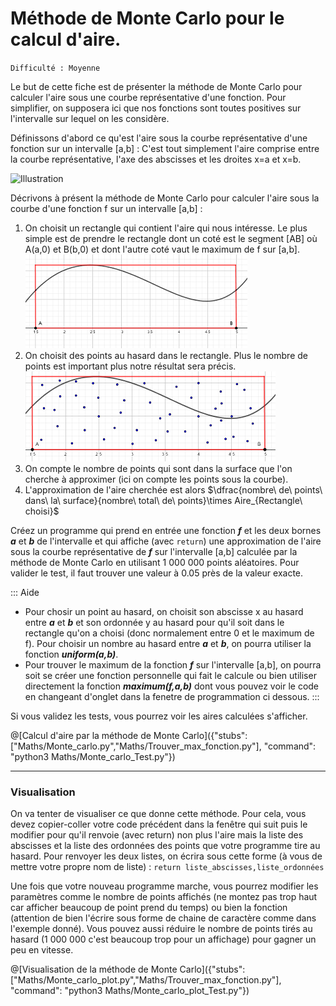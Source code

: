 # Méthode de Monte Carlo pour le calcul d'aire.
`Difficulté : Moyenne`

Le but de cette fiche est de présenter la méthode de Monte Carlo pour calculer l'aire sous une courbe représentative d'une fonction. Pour simplifier, on supposera ici que nos fonctions sont toutes positives sur l'intervalle sur lequel on les considère.

Définissons d'abord ce qu'est l'aire sous la courbe représentative d'une fonction sur un intervalle [a,b] : C'est tout simplement l'aire comprise entre la courbe représentative, l'axe des abscisses et les droites x=a et x=b.

![Illustration](https://upload.wikimedia.org/wikipedia/commons/thumb/c/c9/Aire_sous_la_courbe.svg/220px-Aire_sous_la_courbe.svg.png)

Décrivons à présent la méthode de Monte Carlo pour calculer l'aire sous la courbe d'une fonction f sur un intervalle [a,b] :
1. On choisit un rectangle qui contient l'aire qui nous intéresse. Le plus simple est de prendre le rectangle dont un coté est le segment [AB] où A(a,0) et B(b,0) et dont l'autre coté vaut le maximum de f sur [a,b].
![courbe et rectangle](Courbe_et_rectangle.png) 
2. On choisit des points au hasard dans le rectangle. Plus le nombre de points est important plus notre résultat sera précis.
![Courbe et points](Courbe_et_points.png)
3. On compte le nombre de points qui sont dans la surface que l'on cherche à approximer (ici on compte les points sous la courbe).
4. L'approximation de l'aire cherchée est alors $`\dfrac{nombre\ de\ points\ dans\ la\ surface}{nombre\ total\ de\ points}\times Aire_{Rectangle\ choisi}`$

Créez un programme qui prend en entrée une fonction ***f*** et les deux bornes ***a*** et ***b*** de l'intervalle et qui affiche (avec `return`) une approximation de l'aire  sous la courbe représentative de ***f*** sur l'intervalle [a,b] calculée par la méthode de Monte Carlo en utilisant 1 000 000 points aléatoires. Pour valider le test, il faut trouver une valeur à 0.05 près de la valeur exacte.

::: Aide
+ Pour chosir un point au hasard, on choisit son abscisse x au hasard entre ***a*** et ***b*** et son ordonnée y au hasard pour qu'il soit dans le rectangle qu'on a choisi (donc normalement entre 0 et le maximum de f). Pour choisir un nombre au hasard entre ***a*** et ***b***, on pourra utiliser la fonction ***uniform(a,b)***.
+ Pour trouver le maximum de la fonction ***f*** sur l'intervalle [a,b], on pourra soit se créer une fonction personnelle qui fait le calcule ou bien utiliser directement la fonction ***maximum(f,a,b)*** dont vous pouvez voir le code en changeant d'onglet dans la fenetre de programmation ci dessous.
:::

Si vous validez les tests, vous pourrez voir les aires calculées s'afficher.

@[Calcul d'aire par la méthode de Monte Carlo]({"stubs": ["Maths/Monte_carlo.py","Maths/Trouver_max_fonction.py"], "command": "python3 Maths/Monte_carlo_Test.py"})

---

### Visualisation

On va tenter de visualiser ce que donne cette méthode. Pour cela, vous devez copier-coller votre code précédent dans la fenêtre qui suit puis le modifier pour qu'il renvoie (avec return) non plus l'aire mais la liste des abscisses et la liste des ordonnées des points que votre programme tire au hasard. Pour renvoyer les deux listes, on écrira sous cette forme (à vous de mettre votre propre nom de liste) : `return liste_abscisses,liste_ordonnées`

Une fois que votre nouveau programme marche, vous pourrez modifier les paramètres comme le nombre de points affichés (ne montez pas trop haut car afficher beaucoup de point prend du temps) ou bien la fonction (attention de bien l'écrire sous forme de chaine de caractère comme dans l'exemple donné). Vous pouvez aussi réduire le nombre de points tirés au hasard (1 000 000 c'est beaucoup trop pour un affichage) pour gagner un peu en vitesse.

@[Visualisation de la méthode de Monte Carlo]({"stubs": ["Maths/Monte_carlo_plot.py","Maths/Trouver_max_fonction.py"], "command": "python3 Maths/Monte_carlo_plot_Test.py"})

